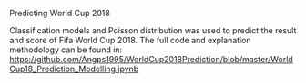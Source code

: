 Predicting World Cup 2018 

Classification models and Poisson distribution was used to predict the result and score of Fifa World Cup 2018. The full code and explanation methodology can be found in: https://github.com/Angps1995/WorldCup2018Prediction/blob/master/WorldCup18_Prediction_Modelling.ipynb

